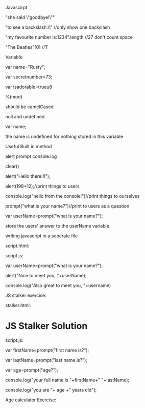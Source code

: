 Javascirpt

"she said \\"goodbye!\\""

"to see a backslash:\\\\"  //only show one backslash

"my favourite number is:1234".length //27 don't count space

"The Beatles"[0] //T



Variable

var name="Rusty";

var secretnumber=73;

var isadorable=trueu8

%(mod)

should be camelCased



null and undefined

var name;

the name is undefined for nothing stored in this variable



Useful Built in method

alert prompt console.log

clear()

alert("Hello there!!!");

alert(198+12);//print things to users

console.log("hello from the console!")//print things to ourselves

prompt("what is your name?")//print to users as a question

var userName=prompt("what is your name?");

store the users' answer to the userName variable



writing javascript in a seperate file

script.html:

<head>

<script src="script.js"></script>

</head>

script.js:

var userName=prompt("what is your name?");

alert("Nice to meet you, "+userName);

console.log("Also great to meet you, "+username)



JS stalker exercise:

stalker.html:

<h1> JS Stalker Solution</h1>

script.js:

var firstName=prompt("first name is?");

var lastName=prompt("last name is?");

var age=prompt("age?");

console.log("your full name is "+firstName+" "+lastName);

console.log("you are "+ age +" years old");



Age calculator Exercise: